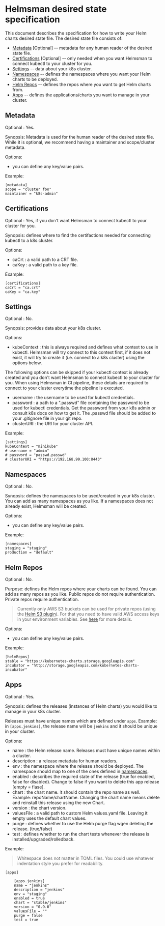# Helmsman desired state specification

This document describes the specification for how to write your Helm charts desired state file. The desired state file consists of:

- [Metadata](#metadata) [Optional] -- metadata for any human reader of the desired state file.
- [Certifications](#certifications) [Optional] -- only needed when you want Helmsman to connect kubectl to your cluster for you.
- [Settings](#settings) -- data about your k8s cluster. 
- [Namespaces](#namespaces) -- defines the namespaces where you want your Helm charts to be deployed.
- [Helm Repos](#helm-repos) -- defines the repos where you want to get Helm charts from.
- [Apps](#apps) -- defines the applications/charts you want to manage in your cluster.

## Metadata

Optional : Yes.

Synopsis: Metadata is used for the human reader of the desired state file. While it is optional, we recommend having a maintainer and scope/cluster metadata.

Options: 
- you can define any key/value pairs.

Example: 

```
[metadata]
scope = "cluster foo"
maintainer = "k8s-admin"
```

## Certifications

Optional : Yes, if you don't want Helmsman to connect kubectl to your cluster for you.

Synopsis: defines where to find the certifactions needed for connecting kubectl to a k8s cluster.

Options: 
- caCrt : a valid path to a CRT file.
- caKey : a valid path to a key file.

Example: 

```
[certifications]
caCrt = "ca.crt" 
caKey = "ca.key" 
```

## Settings

Optional : No.

Synopsis: provides data about your k8s cluster.

Options: 
- kubeContext : this is always required and defines what context to use in kubectl. Helmsman will try connect to this context first, if it does not exist, it will try to create it (i.e. connect to a k8s cluster) using the options below.

The following options can be skipped if your kubectl context is already created and you don't want Helmsman to connect kubectl to your cluster for you. When using Helmsman in CI pipeline, these details are required to connect to your cluster everytime the pipeline is executed.

- username   : the username to be used for kubectl credentials.
- password   : a path to a ".passwd" file containing the password to be used for kubectl credentials. Get the password from your k8s admin or consult k8s docs on how to get it. The .passwd file should be added to your .gitignore file in your git repo.
- clusterURI : the URI for your cluster API.

Example: 

```
[settings]
kubeContext = "minikube" 
# username = "admin"
# password = "passwd.passwd" 
# clusterURI = "https://192.168.99.100:8443" 
```

## Namespaces

Optional : No.

Synopsis: defines the namespaces to be used/created in your k8s cluster. You can add as many namespaces as you like.
If a namespaces does not already exist, Helmsman will be created.

Options: 
- you can define any key/value pairs.

Example: 

```
[namespaces]
staging = "staging" 
production = "default"
```

## Helm Repos

Optional : No.

Purpose: defines the Helm repos where your charts can be found. You can add as many repos as you like. Public repos do not require authentication. Private repos require authentication. 

> Currently only AWS S3 buckets can be used for private repos (using the [Helm S3 plugin](https://github.com/hypnoglow/helm-s3)). For that you need to have valid AWS access keys in your environment variables. See [here](https://github.com/hypnoglow/helm-s3#note-on-aws-authentication) for more details.

Options: 
- you can define any key/value pairs.

Example: 

```
[helmRepos]
stable = "https://kubernetes-charts.storage.googleapis.com"
incubator = "http://storage.googleapis.com/kubernetes-charts-incubator"
```

## Apps

Optional : Yes.

Synopsis: defines the releases (instances of Helm charts) you would like to manage in your k8s cluster. 

Releases must have unique names which are defined under `apps`. Example: in `[apps.jenkins]`, the release name will be `jenkins` and it should be unique in your cluster. 

Options: 
- name        : the Helm release name. Releases must have unique names within a cluster.
- description : a release metadata for human readers.
- env         : the namespace where the release should be deployed. The namespace should map to one of the ones defined in [namespaces](#namespaces).  
- enabled     : describes the required state of the release (true for enabled, false for disabled). Change to false if you want to delete this app release [empty = flase].
- chart       : the chart name. It should contain the repo name as well. Example: repoName/chartName. Changing the chart name means delete and reinstall this release using the new Chart.
- version     : the chart version.
- valuesFile  : a valid path to custom Helm values.yaml file. Leaving it empty uses the default chart values.
- purge       : defines whether to use the Helm purge flag wgen deleting the release. (true/false)
- test        : defines whether to run the chart tests whenever the release is installed/upgraded/rolledback.

Example: 

> Whitespace does not matter in TOML files. You could use whatever indentation style you prefer for readability.

```
[apps]

    [apps.jenkins]
    name = "jenkins" 
    description = "jenkins"
    env = "staging" 
    enabled = true 
    chart = "stable/jenkins" 
    version = "0.9.0"
    valuesFile = "" 
    purge = false 
    test = true 
```


